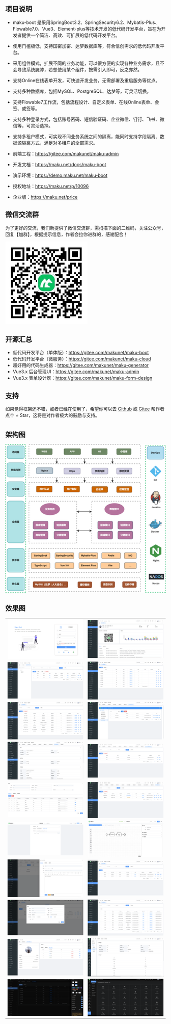 ## 项目说明

- maku-boot 是采用SpringBoot3.2、SpringSecurity6.2、Mybatis-Plus、Flowable7.0、Vue3、Element-plus等技术开发的低代码开发平台，旨在为开发者提供一个简洁、高效、可扩展的低代码开发平台。
- 使用门槛极低，支持国密加密、达梦数据库等，符合信创需求的低代码开发平台。
- 采用组件模式，扩展不同的业务功能，可以很方便的实现各种业务需求，且不会导致系统臃肿，若想使用某个组件，按需引入即可，反之亦然。
- 支持Online在线表单开发，可快速开发业务，无需部署及重启服务等优点。
- 支持多种数据库，包括MySQL、PostgreSQL、达梦等，可灵活切换。
- 支持Flowable7工作流，包括流程设计、自定义表单、在线Online表单、会签、或签等。
- 支持多种登录方式，包括账号密码、短信验证码、企业微信、钉钉、飞书、微信等，可灵活选择。
- 支持多租户模式，可实现不同业务系统之间的隔离，能同时支持字段隔离、数据源隔离方式，满足对多租户的全部需求。

- 前端工程：https://gitee.com/makunet/maku-admin
- 开发文档：https://maku.net/docs/maku-boot
- 演示环境：https://demo.maku.net/maku-boot
- 授权地址：https://maku.net/p/10096
- 企业版：https://maku.net/price

## 微信交流群

为了更好的交流，我们新提供了微信交流群，需扫描下面的二维码，关注公众号，回复【加群】，根据提示信息，作者会拉你进群的，感谢配合！

![输入图片说明](images/qrcode.png)


## 开源汇总
- 低代码开发平台（单体版）：https://gitee.com/makunet/maku-boot
- 低代码开发平台（微服务）：https://gitee.com/makunet/maku-cloud
- 超好用的代码生成器：https://gitee.com/makunet/maku-generator
- Vue3.x 后台管理UI：https://gitee.com/makunet/maku-admin
- Vue3.x 表单设计器：https://gitee.com/makunet/maku-form-design


## 支持

如果觉得框架还不错，或者已经在使用了，希望你可以去 [Github](https://github.com/makunet/maku-boot)
或 [Gitee](https://gitee.com/makunet/maku-boot) 帮作者点个 ⭐ Star，这将是对作者极大的鼓励与支持。


## 架构图

![输入图片说明](images/0.png)

## 效果图

<table>
    <tr>
        <td><img src="images/1.png"/></td>
        <td><img src="images/2.png"/></td>
    </tr>
    <tr>
        <td><img src="images/3.png"/></td>
        <td><img src="images/4.png"/></td>
    </tr>
    <tr>
        <td><img src="images/5.png"/></td>
        <td><img src="images/6.png"/></td>
    </tr>
    <tr>
        <td><img src="images/7.png"/></td>
        <td><img src="images/8.png"/></td>
    </tr>
    <tr>
        <td><img src="images/9.png"/></td>
        <td><img src="images/10.png"/></td>
    </tr>
    <tr>
        <td><img src="images/11.png"/></td>
        <td><img src="images/12.png"/></td>
    </tr>
    <tr>
        <td><img src="images/13.png"/></td>
        <td><img src="images/14.png"/></td>
    </tr>
    <tr>
        <td><img src="images/15.png"/></td>
        <td><img src="images/16.png"/></td>
    </tr>
    <tr>
        <td><img src="images/17.png"/></td>
        <td><img src="images/18.png"/></td>
    </tr>
    <tr>
        <td><img src="images/19.png"/></td>
        <td><img src="images/20.png"/></td>
    </tr>
</table>
